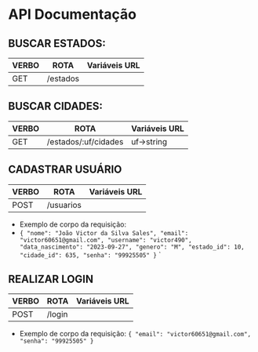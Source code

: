 
# API Documentação

## **BUSCAR ESTADOS:**

| VERBO | ROTA |Variáveis URL|
|--|--|--|
| GET | /estados |  |

## **BUSCAR CIDADES:**
| VERBO | ROTA |Variáveis URL|
|--|--|--|
| GET | /estados/:uf/cidades | uf→string |


## **CADASTRAR USUÁRIO**
| VERBO | ROTA |Variáveis URL|
|--|--|--|
| POST | /usuarios |  |


-   Exemplo de corpo da requisição:
- `{
        "nome": "João Victor da Silva Sales",
        "email": "victor60651@gmail.com",
        "username": "victor490",
        "data_nascimento": "2023-09-27",
        "genero": "M",
        "estado_id": 10,
        "cidade_id": 635,
        "senha": "99925505"
    }`
    ` 
    

## **REALIZAR LOGIN**
| VERBO | ROTA |Variáveis URL|
|--|--|--|
| POST| /login | |

-   Exemplo de corpo da requisição:
    `{
        "email": "victor60651@gmail.com",
        "senha": "99925505"
    }`